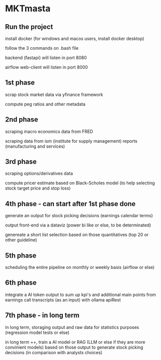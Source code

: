 # MKTmasta

## Run the project
install docker (for windows and macos users, install docker desktop)

follow the 3 commands on .bash file

backend (fastapi) will listen in port 8080

airflow web-client will listen in port 8000

## 1st phase
scrap stock market data via yfinance framework

compute peg ratios and other metadata
## 2nd phase
scraping macro economics data from FRED

scraping data from ism (institute for supply management) reports (manufacturing and services)
## 3rd phase
scraping options/derivatives data

compute pricer estimate based on Black-Scholes model (to help selecting stock target price and stop loss)
## 4th phase - can start after 1st phase done
generate an output for stock picking decisions (earnings calendar terms)

output front-end via a dataviz (power bi like or else, to be determinated)

genereate a short list selection based on those quantitatives (top 20 or other guideline)
## 5th phase
scheduling the entire pipeline on monthly or weekly basis (airflow or else)
## 6th phase
integrate a AI token output to sum up kpi's and additional main points from earnings call transcripts (as an input) with ollama apiRest
## 7th phase - in long term
in long term, storaging output and raw data for statistics purposes (regression model tests or else)

in long term ++, train a AI model or RAG (LLM or else if they are more convinient models) based on those output to generate stock picking decisions (in comparison with analysts choices)